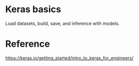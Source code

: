 # Keras basics

Load datasets, build, save, and inference with models.


# Reference
https://keras.io/getting_started/intro_to_keras_for_engineers/